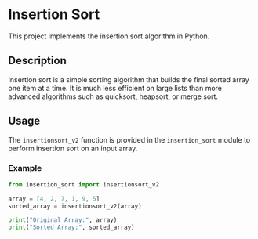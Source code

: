 # Insertion Sort

This project implements the insertion sort algorithm in Python.

## Description

Insertion sort is a simple sorting algorithm that builds the final sorted array one item at a time. It is much less efficient on large lists than more advanced algorithms such as quicksort, heapsort, or merge sort.

## Usage

The `insertionsort_v2` function is provided in the `insertion_sort` module to perform insertion sort on an input array.

### Example

```python
from insertion_sort import insertionsort_v2

array = [4, 2, 7, 1, 9, 5]
sorted_array = insertionsort_v2(array)

print("Original Array:", array)
print("Sorted Array:", sorted_array)
```
